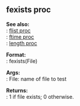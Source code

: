 ## fexists proc    
**See also:**    
:   [flist proc](/proc/flist)    
:   [ftime proc](/proc/ftime)    
:   [length proc](/proc/length)    
<!-- -->    
**Format:**    
:   fexists(File)    
<!-- -->    
**Args:**    
:   File: name of file to test    
<!-- -->    
**Returns:**    
:   1 if file exists; 0 otherwise.  